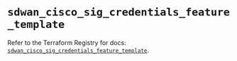 # `sdwan_cisco_sig_credentials_feature_template`

Refer to the Terraform Registry for docs: [`sdwan_cisco_sig_credentials_feature_template`](https://registry.terraform.io/providers/ciscodevnet/sdwan/0.8.0/docs/resources/cisco_sig_credentials_feature_template).
